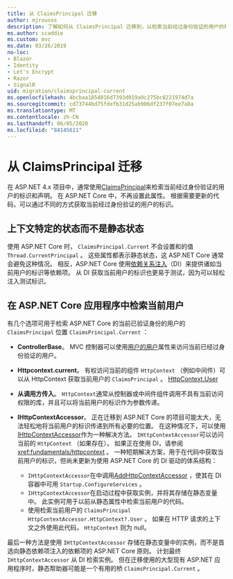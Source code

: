 ```yaml
---
title: 从 ClaimsPrincipal 迁移
author: mjrousos
description: 了解如何从 ClaimsPrincipal 迁移到，以检索当前经过身份验证的用户的标识和 ASP.NET Core 中的声明。
ms.author: scaddie
ms.custom: mvc
ms.date: 03/26/2019
no-loc:
- Blazor
- Identity
- Let's Encrypt
- Razor
- SignalR
uid: migration/claimsprincipal-current
ms.openlocfilehash: 4bcbaa1854016d7393d019a9c275bc8221974d7a
ms.sourcegitcommit: cd73744bd75fdefb31d25ab906df237f07ee7a0a
ms.translationtype: MT
ms.contentlocale: zh-CN
ms.lasthandoff: 06/05/2020
ms.locfileid: "84145611"
---
```

# <a name="migrate-from-claimsprincipalcurrent"></a>从 ClaimsPrincipal 迁移

在 ASP.NET 4.x 项目中，通常使用[ClaimsPrincipal](/dotnet/api/system.security.claims.claimsprincipal.current)来检索当前经过身份验证的用户的标识和声明。 在 ASP.NET Core 中，不再设置此属性。 根据需要更新的代码，可以通过不同的方式获取当前经过身份验证的用户的标识。

## <a name="context-specific-state-instead-of-static-state"></a>上下文特定的状态而不是静态状态

使用 ASP.NET Core 时， `ClaimsPrincipal.Current` 不会设置和的值 `Thread.CurrentPrincipal` 。 这些属性都表示静态状态，这 ASP.NET Core 通常会避免这种情况。 相反，ASP.NET Core 使用[依赖关系注入](xref:fundamentals/dependency-injection)（DI）来提供诸如当前用户的标识等依赖项。 从 DI 获取当前用户的标识也更易于测试，因为可以轻松注入测试标识。

## <a name="retrieve-the-current-user-in-an-aspnet-core-app"></a>在 ASP.NET Core 应用程序中检索当前用户

有几个选项可用于检索 ASP.NET Core 的当前已验证身份的用户的 `ClaimsPrincipal` 位置 `ClaimsPrincipal.Current` ：

* **ControllerBase**。 MVC 控制器可以使用[用户的用户](/dotnet/api/microsoft.aspnetcore.mvc.controllerbase.user)属性来访问当前已经过身份验证的用户。
* **Httpcontext.current**。 有权访问当前的组件 `HttpContext` （例如中间件）可以从 HttpContext 获取当前用户的 `ClaimsPrincipal` 。 [HttpContext.User](/dotnet/api/microsoft.aspnetcore.http.httpcontext.user)
* **从调用方传入**。 `HttpContext`通常从控制器或中间件组件调用不具有当前访问权限的库，并且可以将当前用户的标识作为参数传递。
* **IHttpContextAccessor**。 正在迁移到 ASP.NET Core 的项目可能太大，无法轻松地将当前用户的标识传递到所有必要的位置。 在这种情况下，可以使用[IHttpContextAccessor](/dotnet/api/microsoft.aspnetcore.http.ihttpcontextaccessor)作为一种解决方法。 `IHttpContextAccessor`可以访问当前的 `HttpContext` （如果存在）。 如果正在使用 DI，请参阅 <xref:fundamentals/httpcontext> 。 一种短期解决方案，用于在代码中获取当前用户的标识，但尚未更新为使用 ASP.NET Core 的 DI 驱动的体系结构：

  * `IHttpContextAccessor`在中调用[AddHttpContextAccessor](https://github.com/aspnet/Hosting/issues/793) ，使其在 DI 容器中可用 `Startup.ConfigureServices` 。
  * `IHttpContextAccessor`在启动过程中获取实例，并将其存储在静态变量中。 此实例可用于以前从静态属性中检索当前用户的代码。
  * 使用检索当前用户的 `ClaimsPrincipal` `HttpContextAccessor.HttpContext?.User` 。 如果在 HTTP 请求的上下文之外使用此代码， `HttpContext` 则为 null。

最后一种方法是使用 `IHttpContextAccessor` 存储在静态变量中的实例，而不是首选向静态依赖项注入的依赖项的 ASP.NET Core 原则。 计划最终 `IHttpContextAccessor` 从 DI 检索实例。 但在迁移使用的大型现有 ASP.NET 应用程序时，静态帮助器可能是一个有用的桥 `ClaimsPrincipal.Current` 。
